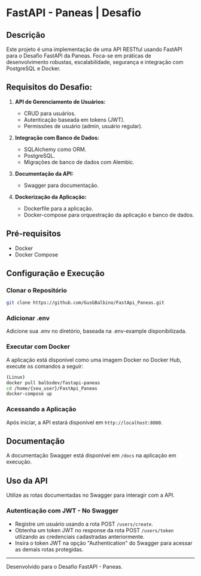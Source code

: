 # FastAPI - Paneas | Desafio

## Descrição
Este projeto é uma implementação de uma API RESTful usando FastAPI para o Desafio FastAPI da Paneas. Foca-se em práticas de desenvolvimento robustas, escalabilidade, segurança e integração com PostgreSQL e Docker.

## Requisitos do Desafio:
1. **API de Gerenciamento de Usuários:**
   - CRUD para usuários.
   - Autenticação baseada em tokens (JWT).
   - Permissões de usuário (admin, usuário regular).

2. **Integração com Banco de Dados:**
   - SQLAlchemy como ORM.
   - PostgreSQL.
   - Migrações de banco de dados com Alembic.

3. **Documentação da API:**
   - Swagger para documentação.

4. **Dockerização da Aplicação:**
   - Dockerfile para a aplicação.
   - Docker-compose para orquestração da aplicação e banco de dados.

## Pré-requisitos
- Docker
- Docker Compose

## Configuração e Execução

### Clonar o Repositório
```bash
git clone https://github.com/GusGBalbino/FastApi_Paneas.git
```

### Adicionar .env
Adicione sua .env no diretório, baseada na .env-example disponibilizada.

### Executar com Docker
A aplicação está disponível como uma imagem Docker no Docker Hub, execute os comandos a seguir:
```bash
(Linux)
docker pull balbsdev/fastapi-paneas
cd /home/{seu_user}/FastApi_Paneas
docker-compose up
```

### Acessando a Aplicação
Após iniciar, a API estará disponível em `http://localhost:8000`.

## Documentação
A documentação Swagger está disponível em `/docs` na aplicação em execução.

## Uso da API
Utilize as rotas documentadas no Swagger para interagir com a API.

### Autenticação com JWT - No Swagger
- Registre um usuário usando a rota POST `/users/create`.
- Obtenha um token JWT no response da rota POST `/users/token` utlizando as credenciais cadastradas anteriormente.
- Insira o token JWT na opção "Authentication" do Swagger para acessar as demais rotas protegidas.


---

Desenvolvido para o Desafio FastAPI - Paneas.
